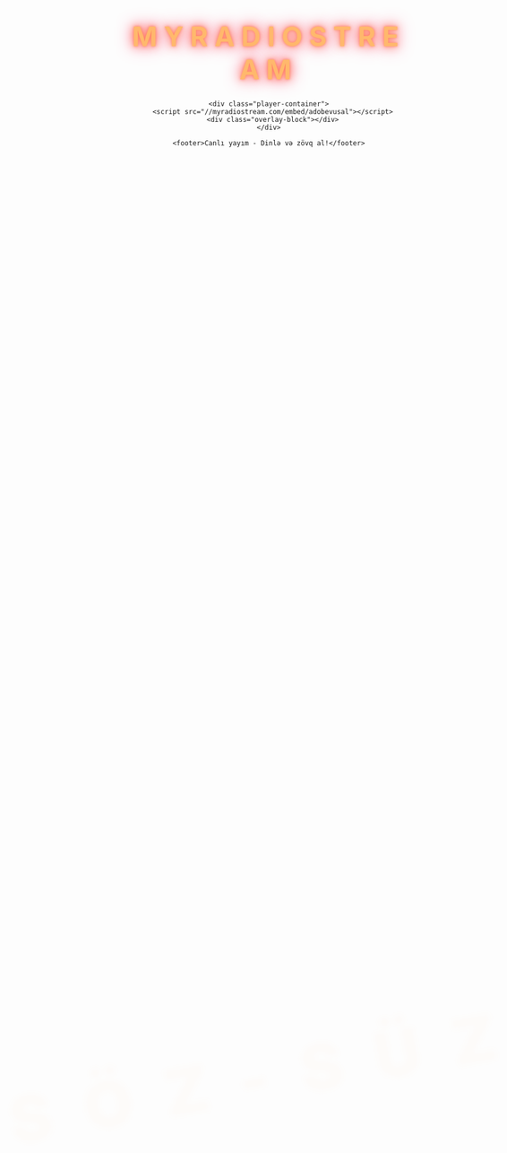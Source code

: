 <!DOCTYPE html>
<html lang="az">
<head>
  <meta charset="UTF-8" />
  <meta name="viewport" content="width=device-width, initial-scale=1" />
  <title>MyRadioStream Canlı Yayım</title>
  <style>
    @import url('https://fonts.googleapis.com/css2?family=Poppins:wght@400;700&display=swap');

    body {
      margin: 0;
      height: 100vh;
      overflow: hidden;
      background: linear-gradient(135deg, #FF7E5F, #FD3A69);
      font-family: 'Poppins', sans-serif;
      color: #fff;
      display: flex;
      justify-content: center;
      align-items: center;
      position: relative;
      perspective: 1200px;
    }

    .background-text {
      position: absolute;
      top: 50%;
      left: 50%;
      font-size: 12vw;
      font-weight: 900;
      color: rgba(255, 255, 255, 0.07);
      user-select: none;
      transform: translate(-50%, -50%) rotate(-10deg);
      white-space: nowrap;
      animation: floatText 10s ease-in-out infinite alternate;
      letter-spacing: 0.5em;
      filter: drop-shadow(0 0 5px rgba(255, 150, 50, 0.3));
    }

    @keyframes floatText {
      0% {
        transform: translate(-50%, -50%) rotate(-10deg) translateY(0);
      }
      100% {
        transform: translate(-50%, calc(-50% + 20px)) rotate(-10deg);
      }
    }

    h1 {
      position: relative;
      font-size: 3rem;
      margin-bottom: 25px;
      letter-spacing: 0.25em;
      text-transform: uppercase;
      color: #FFB86C;
      text-shadow:
        0 0 5px #FF7E5F,
        0 0 15px #FF7E5F,
        0 0 30px #FD3A69;
      animation: glow 3s ease-in-out infinite alternate;
      z-index: 10;
      user-select: none;
    }

    @keyframes glow {
      0% {
        text-shadow:
          0 0 5px #FF7E5F,
          0 0 15px #FF7E5F,
          0 0 30px #FD3A69;
      }
      100% {
        text-shadow:
          0 0 15px #FFD6A5,
          0 0 40px #FFB86C,
          0 0 70px #FF8C42;
      }
    }

    .player-container {
      position: relative;
      background: rgba(255, 140, 66, 0.2);
      border-radius: 25px;
      padding: 35px 40px;
      width: 360px;
      max-width: 90vw;
      box-shadow:
        0 0 30px rgba(255, 140, 66, 0.6),
        inset 0 0 20px rgba(255, 140, 66, 0.3);
      backdrop-filter: blur(10px);
      -webkit-backdrop-filter: blur(10px);
      transition: transform 0.35s ease;
      z-index: 10;
      overflow: hidden;
    }

    .player-container:hover {
      transform: scale(1.07) rotateY(8deg);
      box-shadow:
        0 0 50px rgba(255, 160, 80, 0.9),
        inset 0 0 30px rgba(255, 160, 80, 0.6);
    }

    /* Musiqi adı yazısının üstünü örtmək üçün qatı qatırıq */
    .overlay-block {
      position: absolute;
      top: 10px; left: 0; right: 0;
      height: 30px;
      background: linear-gradient(90deg, rgba(255, 140, 66, 0.9), rgba(255, 140, 66, 0.9));
      pointer-events: none;
      z-index: 20;
      border-radius: 15px 15px 0 0;
    }

    footer {
      position: relative;
      margin-top: 30px;
      font-size: 1rem;
      font-style: italic;
      color: #FFB86C;
      text-align: center;
      user-select: none;
      z-index: 10;
      text-shadow: 0 0 8px rgba(255, 184, 108, 0.5);
    }

    @media (max-width: 400px) {
      h1 {
        font-size: 2.2rem;
      }
      .player-container {
        width: 90vw;
        padding: 25px 20px;
      }
      .background-text {
        font-size: 10vw;
      }
    }
  </style>
</head>
<body>
  <div class="background-text">SÖZ-SÜZ</div>

  <div style="text-align: center;">
    <h1>MyRadioStream</h1>

    <div class="player-container">
      <script src="//myradiostream.com/embed/adobevusal"></script>
      <div class="overlay-block"></div>
    </div>

    <footer>Canlı yayım - Dinlə və zövq al!</footer>
  </div>
</body>
</html>

